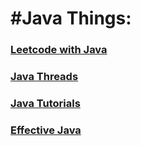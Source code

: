 #Java Things:
===

### [Leetcode with Java](https://leetcode.com/lele94218/)

### [Java Threads](http://shop.oreilly.com/product/9780596007829.do)

### [Java Tutorials](https://docs.oracle.com/javase/tutorial/)

### [Effective Java](https://www.amazon.com/Effective-Java-2nd-Joshua-Bloch/dp/0321356683)
